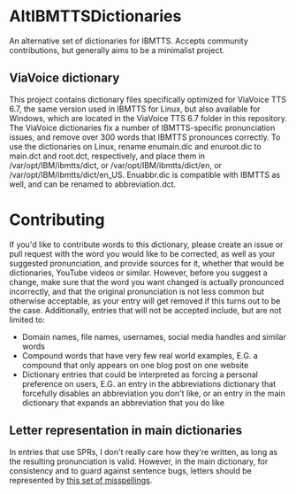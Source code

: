 # AltIBMTTSDictionaries
An alternative set of dictionaries for IBMTTS.
Accepts community contributions, but generally aims to be a minimalist project.
## ViaVoice dictionary
This project contains dictionary files specifically optimized for ViaVoice TTS 6.7, the same version used in IBMTTS for Linux, but also available for Windows, which are located in the ViaVoice TTS 6.7 folder in this repository. The ViaVoice dictionaries fix a number of IBMTTS-specific pronunciation issues, and remove over 300 words that IBMTTS pronounces correctly. To use the dictionaries on Linux, rename enumain.dic and enuroot.dic to main.dct and root.dct, respectively, and place them in /var/opt/IBM/ibmtts/dict, or /var/opt/IBM/ibmtts/dict/en, or /var/opt/IBM/ibmtts/dict/en_US. Enuabbr.dic is compatible with IBMTTS as well, and can be renamed to abbreviation.dct.
# Contributing
If you'd like to contribute words to this dictionary, please create an issue or pull request with the word you would like to be corrected, as well as your suggested pronunciation, and provide sources for it, whether that would be dictionaries, YouTube videos or similar. However, before you suggest a change, make sure that the word you want changed is actually pronounced incorrectly, and that the original pronunciation is not less common but otherwise acceptable, as your entry will get removed if this turns out to be the case. Additionally, entries that will not be accepted include, but are not limited to:
* Domain names, file names, usernames, social media handles and similar words
* Compound words that have very few real world examples, E.G. a compound that only appears on one blog post on one website
* Dictionary entries that could be interpreted as forcing a personal preference on users, E.G. an entry in the abbreviations dictionary that forcefully disables an abbreviation you don't like, or an entry in the main dictionary that expands an abbreviation that you do like

## Letter representation in main dictionaries
In entries that use SPRs, I don't really care how they're written, as long as the resulting pronunciation is valid.  However, in the main dictionary, for consistency and to guard against sentence bugs, letters should be represented by [this set of misspellings](https://github.com/Mohamed00/AltIBMTTSDictionaries/blob/master/doc/main%20dictionary%20spellings.md).
